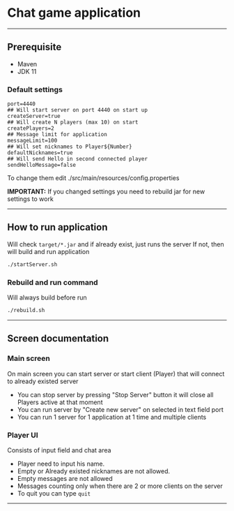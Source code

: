 # Chat game application

---

## Prerequisite

* Maven
* JDK 11

### Default settings

```properties
port=4440
## Will start server on port 4440 on start up
createServer=true
## Will create N players (max 10) on start
createPlayers=2
## Message limit for application
messageLimit=100
## Will set nicknames to Player${Number}
defaultNicknames=true
## Will send Hello in second connected player
sendHelloMessage=false
```

To change them edit ./src/main/resources/config.properties

**IMPORTANT:** If you changed settings you need to rebuild jar for new settings to work

---

## How to run application

Will check `target/*.jar` and if already exist, just runs the server
If not, then will build and run application

```bash
./startServer.sh
```

### Rebuild and run command

Will always build before run

```bash
./rebuild.sh
```

---

## Screen documentation

### Main screen

On main screen you can start server or start client (Player) that will connect to already existed server

* You can stop server by pressing "Stop Server" button it will close all Players active at that moment
* You can run server by "Create new server" on selected in text field port
* You can run 1 server for 1 application at 1 time and multiple clients

### Player UI

Consists of input field and chat area

* Player need to input his name.
* Empty or Already existed nicknames are not allowed.
* Empty messages are not allowed
* Messages counting only when there are 2 or more clients on the server
* To quit you can type `quit`

---